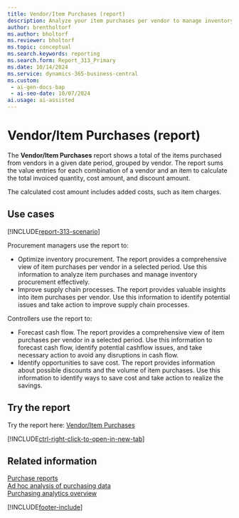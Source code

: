 ```yaml
---
title: Vendor/Item Purchases (report)
description: Analyze your item purchases per vendor to manage inventory procurement and improve supply chain processes. Assess the relationship between discounts, the cost amount, and the volume of item purchases.
author: brentholtorf
ms.author: bholtorf
ms.reviewer: bholtorf
ms.topic: conceptual
ms.search.keywords: reporting
ms.search.form: Report_313_Primary
ms.date: 10/14/2024
ms.service: dynamics-365-business-central
ms.custom:
 - ai-gen-docs-bap
 - ai-seo-date: 10/07/2024
ai.usage: ai-assisted
---
```


# Vendor/Item Purchases (report)

The **Vendor/Item Purchases** report shows a total of the items purchased from vendors in a given date period, grouped by vendor. The report sums the value entries for each combination of a vendor and an item to calculate the total invoiced quantity, cost amount, and discount amount.

The calculated cost amount includes added costs, such as item charges.

## Use cases

[!INCLUDE[report-313-scenario](../includes/report-313-scenario-include.md)]

<!-- 
Prompt
Below is a report in an ERP system. Provide 3-4 use cases for different personas working with procurement.
Format like this:    
  
As a <persona>, use the report to    
* use case 1  
* use case 2    

Do not capitalize the persona names. 

## Report description
Shows a list of item entries for each vendor in a selected period. The report contains information on invoiced quantity, amount, and possible discounts. It can be used, for example, to analyze a company's item purchases and to show whether there's a relationship between discounts and item purchases.

### What the report does
Shows a total of items purchased from vendors in the given date period, grouped by vendors.

Value entries for each vendor/item combination is summed up to calculate the total invoiced quantity, cost amount and discount amount.

Added costs such as item charges are also included in the calculated cost amount.

### Use cases
Analyse your item purchases per vendor to manage inventory procurement and improve supply chain processes.

Assess the relationship between discounts, cost amount, and volume of item purchases.

Please include your data sources and URLs
 -->

Procurement managers use the report to:

* Optimize inventory procurement. The report provides a comprehensive view of item purchases per vendor in a selected period. Use this information to analyze item purchases and manage inventory procurement effectively.
* Improve supply chain processes. The report provides valuable insights into item purchases per vendor. Use this information to identify potential issues and take action to improve supply chain processes.

Controllers use the report to:

* Forecast cash flow. The report provides a comprehensive view of item purchases per vendor in a selected period. Use this information to forecast cash flow, identify potential cashflow issues, and take necessary action to avoid any disruptions in cash flow.
* Identify opportunities to save cost. The report provides information about possible discounts and the volume of item purchases. Use this information to identify ways to save cost and take action to realize the savings.

## Try the report

Try the report here: [Vendor/Item Purchases](https://businesscentral.dynamics.com?report=313)

[!INCLUDE[ctrl-right-click-to-open-in-new-tab](../includes/ctrl-right-click-to-open-in-new-tab.md)]

## Related information

[Purchase reports](../purchase-reports.md)  
[Ad hoc analysis of purchasing data](../ad-hoc-analysis-purchasing.md)  
[Purchasing analytics overview](../purchasing-analytics-overview.md)  

[!INCLUDE[footer-include](../includes/footer-banner.md)]

